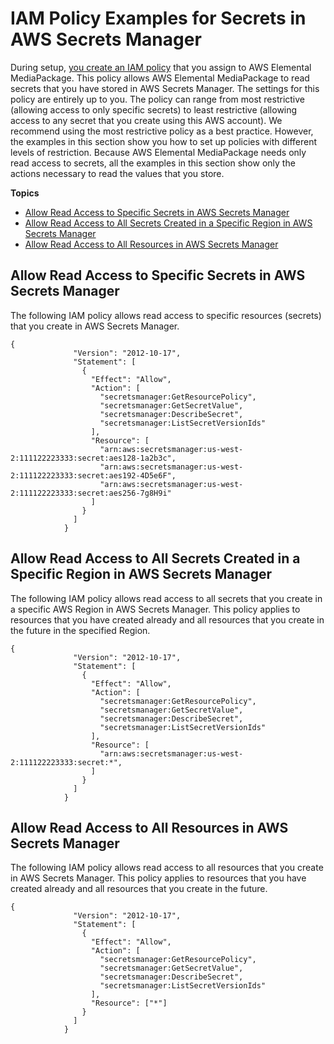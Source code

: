 # IAM Policy Examples for Secrets in AWS Secrets Manager<a name="iam-policy-examples-asm-secrets"></a>

During setup, [you create an IAM policy](setting-up-create-trust-rel-policy.md) that you assign to AWS Elemental MediaPackage\. This policy allows AWS Elemental MediaPackage to read secrets that you have stored in AWS Secrets Manager\. The settings for this policy are entirely up to you\. The policy can range from most restrictive \(allowing access to only specific secrets\) to least restrictive \(allowing access to any secret that you create using this AWS account\)\. We recommend using the most restrictive policy as a best practice\. However, the examples in this section show you how to set up policies with different levels of restriction\. Because AWS Elemental MediaPackage needs only read access to secrets, all the examples in this section show only the actions necessary to read the values that you store\.

**Topics**
+ [Allow Read Access to Specific Secrets in AWS Secrets Manager](#iam-policy-examples-asm-specific-secrets)
+ [Allow Read Access to All Secrets Created in a Specific Region in AWS Secrets Manager](#iam-policy-examples-asm-secrets-in-a-region)
+ [Allow Read Access to All Resources in AWS Secrets Manager](#iam-policy-examples-asm-secrets-all)

## Allow Read Access to Specific Secrets in AWS Secrets Manager<a name="iam-policy-examples-asm-specific-secrets"></a>

The following IAM policy allows read access to specific resources \(secrets\) that you create in AWS Secrets Manager\.

```
{
              "Version": "2012-10-17",
              "Statement": [
                {
                  "Effect": "Allow",
                  "Action": [
                    "secretsmanager:GetResourcePolicy",
                    "secretsmanager:GetSecretValue",
                    "secretsmanager:DescribeSecret",
                    "secretsmanager:ListSecretVersionIds"
                  ],
                  "Resource": [
                    "arn:aws:secretsmanager:us-west-2:111122223333:secret:aes128-1a2b3c",
                    "arn:aws:secretsmanager:us-west-2:111122223333:secret:aes192-4D5e6F",
                    "arn:aws:secretsmanager:us-west-2:111122223333:secret:aes256-7g8H9i"
                  ]
                }
              ]
            }
```

## Allow Read Access to All Secrets Created in a Specific Region in AWS Secrets Manager<a name="iam-policy-examples-asm-secrets-in-a-region"></a>

The following IAM policy allows read access to all secrets that you create in a specific AWS Region in AWS Secrets Manager\. This policy applies to resources that you have created already and all resources that you create in the future in the specified Region\.

```
{
              "Version": "2012-10-17",
              "Statement": [
                {
                  "Effect": "Allow",
                  "Action": [
                    "secretsmanager:GetResourcePolicy",
                    "secretsmanager:GetSecretValue",
                    "secretsmanager:DescribeSecret",
                    "secretsmanager:ListSecretVersionIds"
                  ],
                  "Resource": [
                    "arn:aws:secretsmanager:us-west-2:111122223333:secret:*",
                  ]
                }
              ]
            }
```

## Allow Read Access to All Resources in AWS Secrets Manager<a name="iam-policy-examples-asm-secrets-all"></a>

The following IAM policy allows read access to all resources that you create in AWS Secrets Manager\. This policy applies to resources that you have created already and all resources that you create in the future\.

```
{
              "Version": "2012-10-17",
              "Statement": [
                {
                  "Effect": "Allow",
                  "Action": [
                    "secretsmanager:GetResourcePolicy",
                    "secretsmanager:GetSecretValue",
                    "secretsmanager:DescribeSecret",
                    "secretsmanager:ListSecretVersionIds"
                  ],
                  "Resource": ["*"]
                }
              ]
            }
```